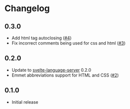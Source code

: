 # Changelog

## 0.3.0

*   Add html tag autoclosing ([#4](https://github.com/UnwrittenFun/svelte-vscode/pull/4))
*   Fix incorrect comments being used for css and html ([#3](https://github.com/UnwrittenFun/svelte-vscode/issues/3))

## 0.2.0

*   Update to [svelte-language-server](https://github.com/UnwrittenFun/svelte-language-server/tree/v0.2.0) 0.2.0
*   Emmet abbreviations support for HTML and CSS ([#2](https://github.com/UnwrittenFun/svelte-vscode/issues/2))

## 0.1.0

*   Initial release
